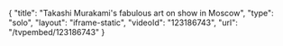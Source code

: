 {
    "title": "Takashi Murakami's fabulous art on show in Moscow",
    "type": "solo",
    "layout": "iframe-static",
    "videoId": "123186743",
    "url": "\/tvpembed\/123186743"
}